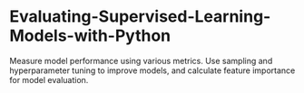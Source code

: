 # Evaluating-Supervised-Learning-Models-with-Python
Measure model performance using various metrics. Use sampling and hyperparameter tuning to improve models, and calculate feature importance for model evaluation.
